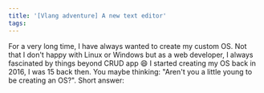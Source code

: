 ```yaml
---
title: '[Vlang adventure] A new text editor'
tags:
---
```


For a very long time, I have always wanted to create my custom OS. Not that I don't happy with Linux or Windows but as a web developer, I always fascinated by things beyond CRUD app :smile: I started creating my OS back in 2016, I was 15 back then. You maybe thinking: "Aren't you a little young to be creating an OS?". Short answer:
